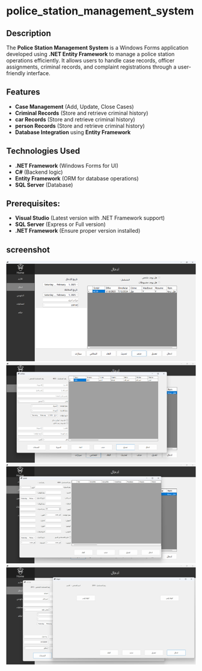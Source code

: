 # police_station_management_system

## Description
The **Police Station Management System** is a Windows Forms application developed using **.NET Entity Framework** to manage a police station operations efficiently. It allows users to handle case records, officer assignments, criminal records, and complaint registrations through a user-friendly interface.

## Features
- **Case Management** (Add, Update, Close Cases)
- **Criminal Records** (Store and retrieve criminal history)
- **car Records** (Store and retrieve criminal history)
- **person Records** (Store and retrieve criminal history)
- **Database Integration** using **Entity Framework**

## Technologies Used
- **.NET Framework** (Windows Forms for UI)
- **C#** (Backend logic)
- **Entity Framework** (ORM for database operations)
- **SQL Server** (Database)

## Prerequisites:
- **Visual Studio** (Latest version with .NET Framework support)
- **SQL Server** (Express or Full version)
- **.NET Framework** (Ensure proper version installed)
  
## screenshot
![Weather Chart](Resources/1.png)
![Weather Chart](Resources/2.png)
![Weather Chart](Resources/3.png)
![Weather Chart](Resources/4.png)

